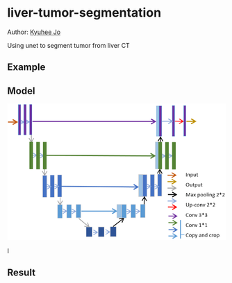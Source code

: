 # liver-tumor-segmentation
Author: [Kyuhee Jo](kjo3@jhu.edu)

Using unet to segment tumor from liver CT

## Example 

## Model

![unet](info/unet.png)

I 

## Result
